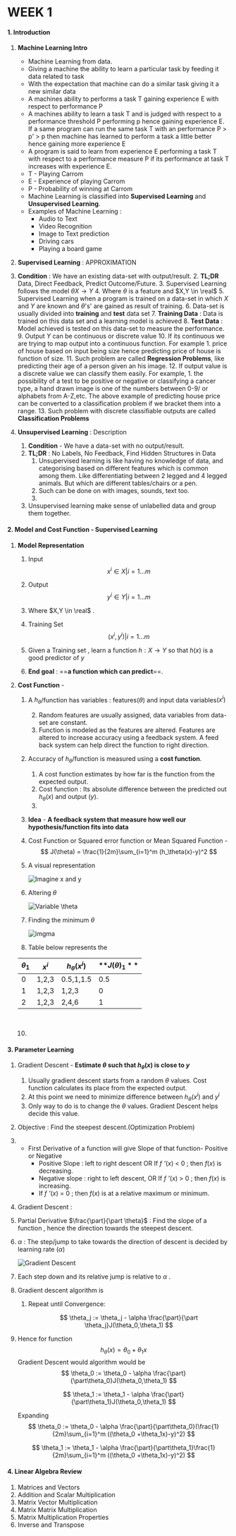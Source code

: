 # WEEK 1

#### 	1. Introduction 

1. **Machine Learning Intro**

   - Machine Learning from data.
   - Giving a machine the ability to learn a particular task by feeding it data related to task
   - With the expectation that machine can do a similar task giving it a new similar data
   - A machines ability to performs a task T gaining experience E  with respect to performance P
   - A machines ability to learn a task T and is judged with respect to a performance threshold  P performing p  hence gaining experience E. If a same program can run the same task T with an performance P > p' > p then machine has learned to perform a task a little better hence gaining more experience  E
   -  A program is said to learn from experience E performing a task T with respect to a performance  measure P if its performance at task T increases with experience E.
     - T - Playing Carrom
     - E -  Experience of playing Carrom
     - P - Probability of winning at Carrom
   - Machine Learning is classified into **Supervised Learning** and **Unsupervised Learning**.
   - Examples of Machine Learning : 
     - Audio to Text
     - Video Recognition
     - Image to Text prediction
     - Driving cars
     - Playing a board game
2. **Supervised Learning** : APPROXIMATION
1. **Condition** : We have an existing data-set with output/result.
   2. **TL;DR** Data, Direct Feedback, Predict Outcome/Future.
   3. Supervised Learning follows the model  $\theta X\rightarrow Y$
   4. Where $\theta$ is a feature and $X,Y \in \real$
   5. Supervised Learning when a program is trained on a data-set in which $X$ and $Y$ are known and  $\theta$'s' are gained as  result of training. 
   6.  Data-set is usually divided into **training** and **test** data set
   7. **Training Data** : Data is trained on this data set and a learning model is achieved
   8. **Test Data** :  Model achieved is tested on this data-set to measure the performance.
   9. Output $Y$ can be continuous or discrete  value
   10. If its continuous we are trying to map output into a continuous function. For example 
       1. price of house based on input being size hence predicting price of house is function of size.
   11. Such problem are called **Regression Problems**, like  predicting their age of a person given an his image.
   12. If output value is a discrete value we can classify them easily. For example, 
       1. the possibility of  a test to be positive or negative or classifying a cancer type, a hand drawn image is one of the numbers between 0-9/ or alphabets from A-Z,etc. The above example of predicting house price can be converted to a classification problem if we bracket them into a range. 
   13. Such problem with discrete classifiable outputs are called **Classification Problems**
   
3. **Unsupervised Learning** : Description
   1. **Condition** - We have a data-set with no output/result.
   2. **TL;DR** : No Labels, No Feedback, Find Hidden Structures in Data
      1. Unsupervised learning is like having no knowledge of data, and categorising based on different features which is common among them. Like differentiating between 2 legged and 4 legged animals. But which are different tables/chairs or a pen.
      2. Such can be done on with images, sounds, text too.
      3. 
   3. Unsupervised learning make sense of unlabelled data and group them together.

#### 2. Model and Cost Function - Supervised Learning

1. **Model Representation**

   1. Input
   $$
   x^i \in X | i = 1...m
   $$
   2. Output  
      $$
      y^i \in Y | i= 1...m
      $$
      
   3. Where $X,Y \in \real$ .
      
   4. Training Set
      $$
      (x^i, y^i) | i =1...m
      $$

   5. Given a Training set , learn a function $h: X \rightarrow Y$ so that $h(x)$ is a good predictor of $y$

   6. **End goal** : ==**a function which can predict**==.

3. **Cost Function** -  
   
   1. A $h_\theta$/function has variables : features$(\theta)$ and input data variables$(x^i)$ 
   
      2. Random features are usually assigned, data variables from data-set are constant.
      2. Function is modeled as the features are altered. Features are altered to increase accuracy using a feedback system. A feed back system can help direct the function to right direction.
   
   2. Accuracy of $h_\theta$/function is  measured using a **cost function**. 
   
      1. A cost function estimates by how far is the function from the expected output.
      2. Cost function : Its absolute difference between the predicted out $h_\theta(x)$ and output $(y)$.
      3. 
   
   3. **Idea** - **A feedback system that measure how well our hypothesis/function fits into data**
   
   4. Cost Function or Squared error function or Mean Squared Function - 
      $$
      J(\theta) = \frac{1}{2m}\sum_{i=1}^m  (h_\theta(x)-y)^2
      $$
      
   5. A visual representation
   
       ![Imagine x and y](https://d3c33hcgiwev3.cloudfront.net/imageAssetProxy.v1/_B8TJZtREea33w76dwnDIg_3e3d4433e32478f8df446d0b6da26c27_Screenshot-2016-10-26-00.57.56.png?expiry=1567641600000&hmac=xkJZfIeOCAKVNKYZqTCtNnwm9_iHKLHXrkCd-_Q7SeM)
   
   6. Altering $\theta$ 
   
      ![Variable $\theta$](https://d3c33hcgiwev3.cloudfront.net/imageAssetProxy.v1/8guexptSEeanbxIMvDC87g_3d86874dfd37b8e3c53c9f6cfa94676c_Screenshot-2016-10-26-01.03.07.png?expiry=1567641600000&hmac=8MP1j8ECYM9eq2DxmO9KUEiDmis-aHLBAjl4AstUGPQ)
   
   7. Finding the minimum $\theta$
   
      ![img](https://d3c33hcgiwev3.cloudfront.net/imageAssetProxy.v1/fph0S5tTEeajtg5TyD0vYA_9b28bdfeb34b2d4914d0b64903735cf1_Screenshot-2016-10-26-01.09.05.png?expiry=1567641600000&hmac=0uBP3Q0Vy71-BTMuy-yDqhDjvHKQAam17IWRf1Dg9sc)ma
   
   8. Table below represents the 
      
   | **$\theta_1$** | **$x^i$** | **$h_\theta(x^i)$** | **$J(\theta)_1​**$ |
   | -------------- | --------- | ------------------- | ----------------- |
   | 0              | 1,2,3     | 0.5,1,1.5           | 0.5               |
   | 1              | 1,2,3     | 1,2,3               | 0                 |
   | 2              | 1,2,3     | 2,4,6               | 1                 |
   
   ​    
   
   10. 
       
       
   

#### 3. Parameter Learning

1. Gradient Descent - **Estimate $\theta$ such that $h_\theta(x)$ is close to $y$**

   1. Usually gradient descent starts from a random $\theta$ values. Cost function calculates its place from the expected output. 
   2. At this point we need to minimize difference between $h_\theta(x^i)$ and $y^i$
   3. Only way to do is to change the $\theta$ values. Gradient Descent helps decide this value.

2. Objective : Find the steepest descent.(Optimization Problem)

3. [Slope Concept]: https://www.mathplanet.com/education/pre-algebra/graphing-and-functions/the-slope-of-a-linear-function	"Slope Concept"

   - First Derivative of a function will give Slope of that function- Positive or Negative	
     - Positive Slope  : left to right descent OR  If *f '*(*x*) < 0 ; then *f*(*x*) is decreasing.
     - Negative slope : right to left descent, OR  If *f '*(*x*) > 0 ; then *f*(*x*) is increasing.
     - If *f '*(*x*) = 0 ; then *f*(*x*) is at a relative maximum or minimum.

4. Gradient Descent : 

5. Partial Derivative $\frac{\part}{\part \theta}$ : Find the slope of a function , hence the direction towards the steepest descent.

6. $\alpha$ : The step/jump to take towards the direction of descent is decided  by learning rate $(\alpha)$ 

   ![Gradient Descent](https://d3c33hcgiwev3.cloudfront.net/imageAssetProxy.v1/bn9SyaDIEeav5QpTGIv-Pg_0d06dca3d225f3de8b5a4a7e92254153_Screenshot-2016-11-01-23.48.26.png?expiry=1567728000000&hmac=OIGD1Z3ocfo90QKsjTp5kxQHXaBAcYfkzHxNaw89bzM)

7. Each step down and its relative jump is relative to $\alpha$ .

8. Gradient descent algorithm is 

   1. Repeat until Convergence: 

      
      $$
      \theta_j := \theta_j - \alpha \frac{\part}{\part \theta_j}J(\theta_0,\theta_1)
      $$
      

9. Hence for function 
   $$
   h_\theta(x) = \theta_0 +\theta_1x
   $$
   Gradient Descent would algorithm would be 
   $$
   \theta_0 := \theta_0 - \alpha \frac{\part}{\part\theta_0}J(\theta_0,\theta_1)
   $$

   $$
   \theta_1 := \theta_1 - \alpha \frac{\part}{\part\theta_1}J(\theta_0,\theta_1)
   $$

    Expanding
   $$
   \theta_0 := \theta_0 - \alpha \frac{\part}{\part\theta_0}(\frac{1}{2m}\sum_{i=1}^m  ((\theta_0 +\theta_1x)-y)^2)
   $$

   $$
   \theta_1 := \theta_1 - \alpha \frac{\part}{\part\theta_1}\frac{1}{2m}\sum_{i=1}^m  ((\theta_0 +\theta_1x)-y)^2)
   $$

   

   

#### 4. Linear Algebra Review

1. Matrices and Vectors
2. Addition and Scalar Multiplication
3. Matrix Vector Multiplication
4. Matrix Matrix Multiplication
5. Matrix Multiplication Properties
6. Inverse and Transpose